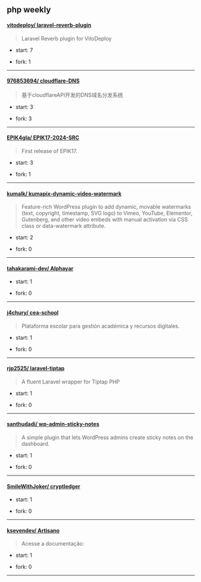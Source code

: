 ## php weekly

#### [vitodeploy/ laravel-reverb-plugin](https://github.com/vitodeploy/laravel-reverb-plugin)
>  Laravel Reverb plugin for VitoDeploy
+ start: 7
+ fork: 1
---
#### [976853694/ cloudflare-DNS](https://github.com/976853694/cloudflare-DNS)
>  基于cloudflareAPI开发的DNS域名分发系统
+ start: 3
+ fork: 3
---
#### [EPIK4gla/ EPIK17-2024-SRC](https://github.com/EPIK4gla/EPIK17-2024-SRC)
>  First release of EPIK17.
+ start: 3
+ fork: 1
---
#### [kumalk/ kumapix-dynamic-video-watermark](https://github.com/kumalk/kumapix-dynamic-video-watermark)
>  Feature-rich WordPress plugin to add dynamic, movable watermarks (text, copyright, timestamp, SVG logo) to Vimeo, YouTube, Elementor, Gutenberg, and other video embeds with manual activation via CSS class or data-watermark attribute.
+ start: 2
+ fork: 0
---
#### [tahakarami-dev/ Alphayar](https://github.com/tahakarami-dev/Alphayar)
>  
+ start: 1
+ fork: 0
---
#### [j4chury/ cea-school](https://github.com/j4chury/cea-school)
>  Plataforma escolar para gestión académica y recursos digitales.
+ start: 1
+ fork: 0
---
#### [rjp2525/ laravel-tiptap](https://github.com/rjp2525/laravel-tiptap)
>  A fluent Laravel wrapper for Tiptap PHP
+ start: 1
+ fork: 0
---
#### [santhudadi/ wp-admin-sticky-notes](https://github.com/santhudadi/wp-admin-sticky-notes)
>  A simple plugin that lets WordPress admins create sticky notes on the dashboard.
+ start: 1
+ fork: 0
---
#### [SmileWithJoker/ cryptledger](https://github.com/SmileWithJoker/cryptledger)
>  
+ start: 1
+ fork: 0
---
#### [ksevendev/ Artisano](https://github.com/ksevendev/Artisano)
>  Acesse a documentação:
+ start: 1
+ fork: 0
---
